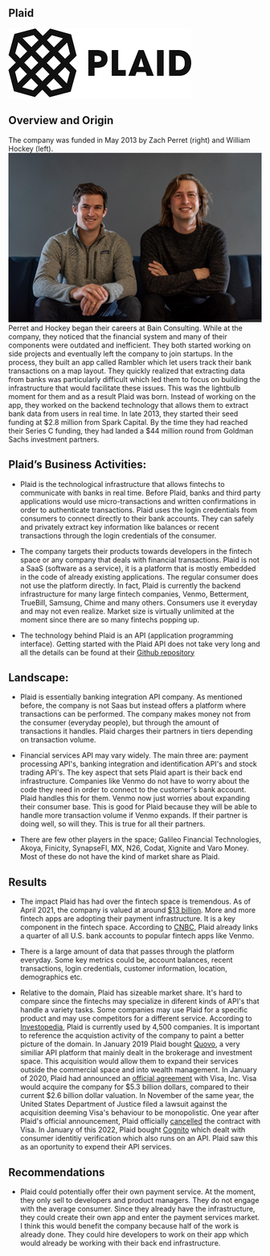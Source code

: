 ## **Plaid**
![logo](https://github.com/Gsilvera24/Plaid/blob/main/plaidlogo.png)

## Overview and Origin

The company was funded in May 2013 by Zach Perret (right) and William Hockey (left). 
![](https://github.com/Gsilvera24/Plaid/blob/main/founders.jpg)
Perret and Hockey began their careers at Bain Consulting. While at the company, they noticed that the financial system and many of their components were outdated and inefficient. They both started working on side projects and eventually left the company to join startups. In the process, they built an app called Rambler which let users track their bank transactions on a map layout. They quickly realized that extracting data from banks was particularly difficult which led them to focus on building the infrastructure that would facilitate these issues. This was the lightbulb moment for them and as a result Plaid was born. Instead of working on the app, they worked on the backend technology that allows them to extract bank data from users in real time. In late 2013, they started their seed funding at  $2.8 million from Spark Capital. By the time they had reached their Series C funding, they had landed a $44 million round from Goldman Sachs investment partners. 

## Plaid’s Business Activities:

* Plaid is the technological infrastructure that allows fintechs to communicate with banks in real time. Before Plaid, banks and third party applications would use micro-transactions and written confirmations in order to authenticate transactions. Plaid uses the login credentials from consumers to connect directly to their bank accounts. They can safely and privately extract key information like balances or recent transactions through the login credentials of the consumer.  

* The company targets their products towards developers in the fintech space or any company that deals with financial transactions. Plaid is not a SaaS (software as a service), it is a platform that is mostly embedded in the code of already existing applications. The regular consumer does not use the platform directly. In fact, Plaid is currently the backend infrastructure for many large fintech companies, Venmo, Betterment, TrueBill, Samsung, Chime and many others. Consumers use it everyday and may not even realize. Market size is virtually unlimited at the moment since there are so many fintechs popping up.


* The technology behind Plaid is an API (application programming interface). Getting started with the Plaid API does not take very long and all the details can be found at their [Github repository](https://github.com/plaid/quickstart)

## Landscape:

* Plaid is essentially banking integration API company. As mentioned before, the company is not Saas but instead offers a platform where transactions can be performed. The company makes money not from the consumer (everyday people), but through the amount of transactions it handles. Plaid charges their partners in tiers depending on transaction volume. 

* Financial services API may vary widely. The main three are: payment processing API's, banking integration and identification API's and stock trading API's. The key aspect that sets Plaid apart is their back end infrastructure. Companies like Venmo do not have to worry about the code they need in order to connect to the customer's bank account. Plaid handles this for them. Venmo now just worries about expanding their consumer base. This is good for Plaid because they will be able to handle more transaction volume if Venmo expands. If their partner is doing well, so will they. This is true for all their partners. 

* There are few other players in the space; Galileo Financial Technologies, Akoya, Finicity, SynapseFI, MX, N26, Codat, Xignite and Varo Money. Most of these do not have the kind of market share as Plaid.

## Results

* The impact Plaid has had over the fintech space is tremendous. As of April 2021, the company is valued at around [$13 billion](https://www.cnbc.com/2021/04/07/plaid-hits-13point4-billion-valuation-in-the-wake-of-scrapped-visa-deal.html). More and more fintech apps are adopting their payment infrastructure. It is a key component in the fintech space. According to [CNBC](https://www.cnbc.com/2019/01/08/fintech-start-up-plaid-to-buy-competitor-quovo-for-200-million-in-its-first-major-deal.html), Plaid already links a quarter of all U.S. bank accounts to popular fintech apps like Venmo.

* There is a large amount of data that passes through the platform everyday. Some key metrics could be, account balances, recent transactions, login credentials, customer information, location, demographics etc. 

* Relative to the domain, Plaid has sizeable market share. It's hard to compare since the fintechs may specialize in diferent kinds of API's that handle a variety tasks. Some companies may use Plaid for a specific product and may use competitors for a different service. According to [Investopedia](https://www.investopedia.com/what-is-plaid-5207625), Plaid is currently used by 4,500 companies. It is important to reference the acquistion activity of the company to paint a better picture of the domain. In January 2019 Plaid bought [Quovo]([https://www.cnbc.com/2019/01/08/fintech-start-up-plaid-to-buy-competitor-quovo-for-200-million-in-its-first-major-deal.html), a very similiar API platform that mainly dealt in the brokerage and investment space. This acquisition would allow them to expand their services outside the commercial space and into wealth management. In January of 2020, Plaid had announced an [official agreement](https://www.cnbc.com/2020/11/05/doj-files-antitrust-lawsuit-to-block-visas-plaid-acquisition-.html) with Visa, Inc. Visa would acquire the company for $5.3 billion dollars, compared to their current $2.6 billion dollar valuation. In November of the same year, the United States Department of Justice filed a lawsuit against the acquisition deeming Visa's behaviour to be monopolistic. One year after Plaid's official announcement, Plaid officially [cancelled](https://www.businesswire.com/news/home/20210112006080/en/Visa-and-Plaid-Announce-Mutual-Termination-of-Merger-Agreement) the contract with Visa. In January of this 2022, Plaid bought [Cognito](https://cognitohq.com/blog/plaid-and-cognito) which dealt with consumer identitiy verification which also runs on an API. Plaid saw this as an oportunity to expend their API services. 

## Recommendations

* Plaid could potentially offer their own payment service. At the moment, they only sell to developers and product managers. They do not engage with the average consumer. Since they already have the infrastructure, they could create their own app and enter the payment services market. I think this would benefit the company because half of the work is already done. They could hire developers to work on their app which would already be working with their back end infrastructure. 
